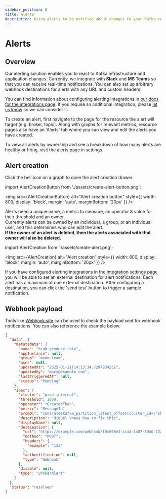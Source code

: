 ```yaml
---
sidebar_position: 8
title: Alerts
description: Using alerts to be notified about changes to your Kafka resources
---
```


# Alerts

## Overview

Our alerting solution enables you to react to Kafka infrastructure and application changes.
Currently, we integrate with **Slack** and **MS Teams** so that you can receive real-time notifications.
You can also set up arbitrary webhook destinations for alerts with any URL and custom headers.

You can find information about configuring alerting integrations in [our docs for the integrations page](/platform/navigation/settings/integrations).
If you require an additional integration, please [let us know](https://conduktor.io/roadmap) so we can consider it.

To create an alert, first navigate to the page for the resource the alert will target (e.g. broker, topic).
Along with graphs for relevant metrics, resource pages also have an 'Alerts' tab where you can view and edit the alerts you have created.

To view all alerts by ownership and see a breakdown of how many alerts are healthy or firing, visit the alerts page in settings.

## Alert creation

Click the bell icon on a graph to open the alert creation drawer.

import AlertCreationButton from './assets/create-alert-button.png';

<img src={AlertCreationButton} alt="Alert creation button" style={{ width: 800, display: 'block', margin: 'auto', marginBottom: '20px' }} />

Alerts need a unique name, a metric to measure, an operator & value for their threshold and an owner.  
Currently alerts can be owned by an individual, a group, or an individual user, and this determines who can edit the alert.  
**If the owner of an alert is deleted, then the alerts associated with that owner will also be deleted.**

import AlertCreation from './assets/create-alert.png';

<img src={AlertCreation} alt="Alert creation" style={{ width: 800, display: 'block', margin: 'auto', marginBottom: '20px' }} />

If you have configured alerting integrations in [the integration settings page](/platform/navigation/settings/integrations) you will be able to set an external destination for alert notifications.
Each alert has a maximum of one external destination.
After configuring a destination, you can click the 'send test' button to trigger a sample notification.

## Webhook payload

Tools like [Webhook.site](https://webhook.site) can be used to check the payload sent for webhook notifications.
You can also reference the example below:

```json
{
  "data": {
    "metatadata": {
      "name": "high produce rate",
      "appInstance": null,
      "group": "menu-team",
      "user": null,
      "updatedAt": "2025-01-21T14:13:34.729783423Z",
      "updatedBy": "mary@example.com",
      "lastTriggeredAt": null,
      "status": "Pending"
    },
    "spec": {
      "cluster": "prod-internal",
      "threshold": 1000,
      "operator": "GreaterThan",
      "metric": "MessageIn",
      "promQl": "sum(rate(kafka_partition_latest_offset{cluster_id=\"shadow-julien\"}[1m])) > 1000",
      "description": "Miguel knows how to fix this",
      "displayName": null,
      "destination": {
        "url": "https://example.com/webhook/f0c608e3-aca3-4b07-8d4d-7226f629ade9",
        "method": "POST",
        "headers": {
          "example": "123"
        },
        "authentification": null,
        "type": "Webhook"
      },
      "disable": null,
      "type": "BrokerAlert"
    }
  },
  "status": "resolved"
}
```
